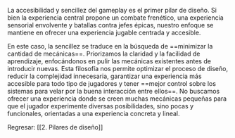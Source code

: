 
La accesibilidad y sencillez del gameplay es el primer pilar de diseño. Si bien la experiencia central propone un combate frenético, una experiencia sensorial envolvente y batallas contra jefes épicas, nuestro enfoque se mantiene en ofrecer una experiencia jugable centrada y accesible.

En este caso, la sencillez se traduce en la búsqueda de ==minimizar la cantidad de mecánicas==. Priorizamos la claridad y la facilidad de aprendizaje, enfocándonos en pulir las mecánicas existentes antes de introducir nuevas. Esta filosofía nos permite optimizar el proceso de diseño, reducir la complejidad innecesaria, garantizar una experiencia más accesible para todo tipo de jugadores y tener ==mejor control sobre los sistemas para velar por la buena interacción entre ellos==. No buscamos ofrecer una experiencia donde se creen muchas mecánicas pequeñas para que el jugador experimente diversas posibilidades, sino pocas y funcionales, orientadas a una experiencia concreta y lineal.


Regresar: [[2. Pilares de diseño]]